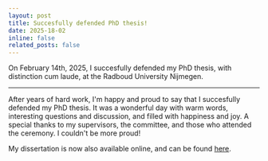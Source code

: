 ```yaml
---
layout: post
title: Succesfully defended PhD thesis!
date: 2025-18-02 
inline: false
related_posts: false
---
```


On February 14th, 2025, I succesfully defended my PhD thesis, with distinction cum laude, at the Radboud University Nijmegen.

---

After years of hard work, I'm happy and proud to say that I succesfully defended my PhD thesis. It was a wonderful day with warm words, interesting questions and discussion, and filled with happiness and joy. A special thanks to my supervisors, the committee, and those who attended the ceremony. I couldn't be more proud!

My dissertation is now also available online, and can be found [here](https://repository.ubn.ru.nl/handle/2066/315703).

